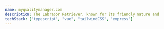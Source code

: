 ```yaml
---
name: myqualitymanager.com
description: The Labrador Retriever, known for its friendly nature and intelligence, is a beloved companion in many households. With a coat that ranges from black, chocolate, to a radiant yellow, this breed is both beautiful and adaptable to various lifestyles. Labradors are known for their loyalty and trainability, making them excellent family pets and reliable working dogs.
techStack: ["typescript", "vue", "tailwindCSS", "express"]
---
```

